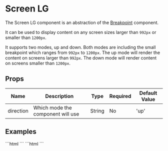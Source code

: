 # Screen LG

The Screen LG component is an abstraction of the [Breakpoint](../) component. 

It can be used to display content on any screen sizes larger than `992px` or smaller than `1200px`.

It supports two modes, up and down. Both modes are including the small breakpoint which ranges from `992px` to `1200px`. The up mode will render the content on screens larger than `992px`. The down mode will render content on screens smaller than `1200px`.

## Props

| Name      | Description                       | Type   | Required | Default Value |
|-----------|-----------------------------------|--------|----------|---------------|
| direction | Which mode the component will use | String | No       | 'up'          |

## Examples
<CodeBlock>
```html
<template>
    <screen-lg>
        <p>This text is only visible on screens larger than 992px.</p>
    </screen-lg>
</template>
```
</CodeBlock>

<CodeBlock>
```html
<template>
    <screen-lg direction="down">
        <p>This text is only visible on screens smaller than 1200px.</p>
    </screen-lg>
</template>
```
</CodeBlock>

